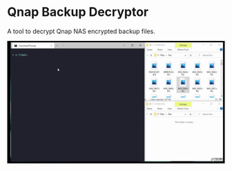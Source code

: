 # Qnap Backup Decryptor

A tool to decrypt Qnap NAS encrypted backup files.

![See it in action](https://raw.githubusercontent.com/mark-s/QnapBackupDecryptor/master/Images/ExampleDecrypt.gif)
